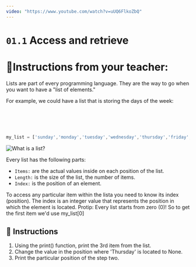 ```yaml
---
video: "https://www.youtube.com/watch?v=uUQ6FlkoZbQ"
---
```


# `01.1` Access and retrieve

# 📝Instructions from your teacher:

Lists are part of every programming language. They are the way to go when you want to have a "list of elements."

For example, we could have a list that is storing the days of the week:
```js





my_list = ['sunday','monday','tuesday','wednesday','thursday','friday','saturday'];
```

![What is a list?](http://i.imgur.com/DbmSOHT.png)

Every list has the following parts:
- `Items:` are the actual values inside on each position of the list.
- `Length:` is the size of the list, the number of items.
- `Index:` is the position of an element.

To access any particular item within the lista you need to know its index (position).
The index is an integer value that represents the position in which the element is located.
Protip: Every list starts from zero (0)! So to get the first item we'd use my_list[0]

## 📝 Instructions

1. Using the print() function, print the 3rd item from the list.
2. Change the value in the position where 'Thursday' is located to None.
3. Print the particular position of the step two.
